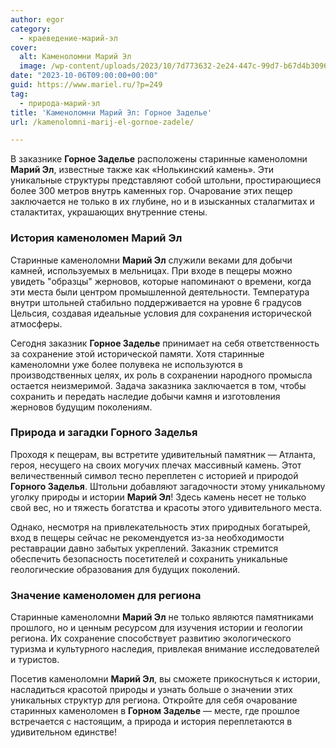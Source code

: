```yaml
---
author: egor
category:
  - краеведение-марий-эл
cover:
  alt: Каменоломни Марий Эл
  image: /wp-content/uploads/2023/10/7d773632-2e24-447c-99d7-b67d4b3096cf.png
date: "2023-10-06T09:00:00+00:00"
guid: https://www.mariel.ru/?p=249
tag:
  - природа-марий-эл
title: 'Каменоломни Марий Эл: Горное Заделье'
url: /kamenolomni-marij-el-gornoe-zadele/

---
```

В заказнике **Горное Заделье** расположены старинные каменоломни **Марий Эл**, известные также как «Нолькинский камень». Эти уникальные структуры представляют собой штольни, простирающиеся более 300 метров внутрь каменных гор. Очарование этих пещер заключается не только в их глубине, но и в изысканных сталагмитах и сталактитах, украшающих внутренние стены.

### **История каменоломен Марий Эл**

Старинные каменоломни **Марий Эл** служили веками для добычи камней, используемых в мельницах. При входе в пещеры можно увидеть "образцы" жерновов, которые напоминают о времени, когда эти места были центром промышленной деятельности. Температура внутри штольней стабильно поддерживается на уровне 6 градусов Цельсия, создавая идеальные условия для сохранения исторической атмосферы.

Сегодня заказник **Горное Заделье** принимает на себя ответственность за сохранение этой исторической памяти. Хотя старинные каменоломни уже более полувека не используются в производственных целях, их роль в сохранении народного промысла остается неизмеримой. Задача заказника заключается в том, чтобы сохранить и передать наследие добычи камня и изготовления жерновов будущим поколениям.

### **Природа и загадки Горного Заделья**

Проходя к пещерам, вы встретите удивительный памятник — Атланта, героя, несущего на своих могучих плечах массивный камень. Этот величественный символ тесно переплетен с историей и природой **Горного Заделья**. Штольни добавляют загадочности этому уникальному уголку природы и истории **Марий Эл**! Здесь камень несет не только свой вес, но и тяжесть богатства и красоты этого удивительного места.

Однако, несмотря на привлекательность этих природных богатырей, вход в пещеры сейчас не рекомендуется из-за необходимости реставрации давно забытых укреплений. Заказник стремится обеспечить безопасность посетителей и сохранить уникальные геологические образования для будущих поколений.

### **Значение каменоломен для региона**

Старинные каменоломни **Марий Эл** не только являются памятниками прошлого, но и ценным ресурсом для изучения истории и геологии региона. Их сохранение способствует развитию экологического туризма и культурного наследия, привлекая внимание исследователей и туристов.

Посетив каменоломни **Марий Эл**, вы сможете прикоснуться к истории, насладиться красотой природы и узнать больше о значении этих уникальных структур для региона. Откройте для себя очарование старинных каменоломен в **Горном Заделье** — месте, где прошлое встречается с настоящим, а природа и история переплетаются в удивительном единстве!
